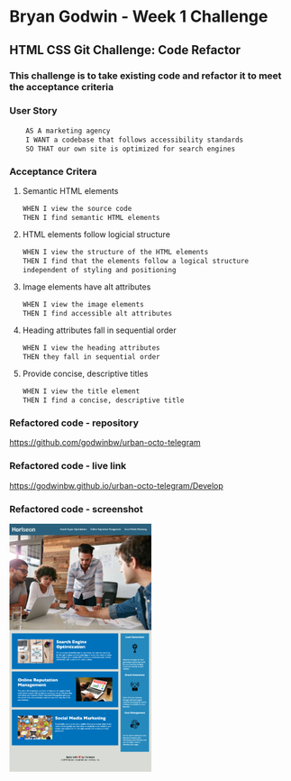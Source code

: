 # **Bryan Godwin - Week 1 Challenge**

## **HTML CSS Git Challenge: Code Refactor**

### This challenge is to take existing code and refactor it to meet the acceptance criteria

### **User Story**

        AS A marketing agency
        I WANT a codebase that follows accessibility standards
        SO THAT our own site is optimized for search engines

### **Acceptance Critera**

1.  Semantic HTML elements

        WHEN I view the source code
        THEN I find semantic HTML elements

2.  HTML elements follow logicial structure

        WHEN I view the structure of the HTML elements
        THEN I find that the elements follow a logical structure independent of styling and positioning

3.  Image elements have alt attributes

        WHEN I view the image elements
        THEN I find accessible alt attributes

4.  Heading attributes fall in sequential order

        WHEN I view the heading attributes
        THEN they fall in sequential order

5.  Provide concise, descriptive titles

        WHEN I view the title element
        THEN I find a concise, descriptive title

### **Refactored code - repository**

<https://github.com/godwinbw/urban-octo-telegram>

### **Refactored code - live link**

<https://godwinbw.github.io/urban-octo-telegram/Develop>

### **Refactored code - screenshot**

<img src="./screenshot_finished_challenge.png" style="width: 50%; height=auto;">
